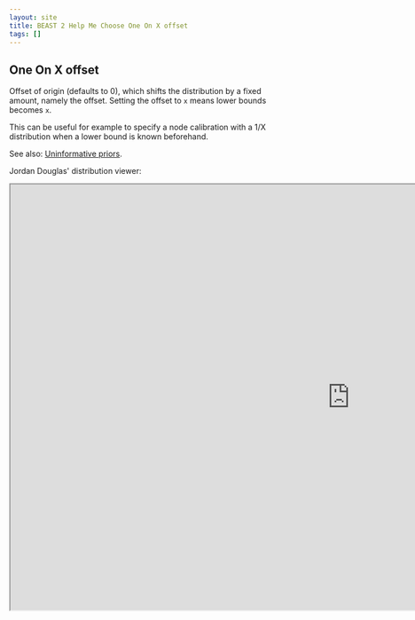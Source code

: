 ```yaml
---
layout: site
title: BEAST 2 Help Me Choose One On X offset
tags: []
---
```


## One On X offset

Offset of origin (defaults to 0), which shifts the distribution by a fixed amount, namely the offset.
Setting the offset to `x` means lower bounds becomes `x`.

This can be useful for example to specify a node calibration with a 1/X distribution when a lower bound is known beforehand.


See also: [Uninformative priors](https://en.wikipedia.org/wiki/Prior_probability#Uninformative_priors).


Jordan Douglas' distribution viewer: 
<iframe width='1224' height='768' src='https://jordandouglas.github.io/distributions/' title='Distribution Viewer'></iframe>
